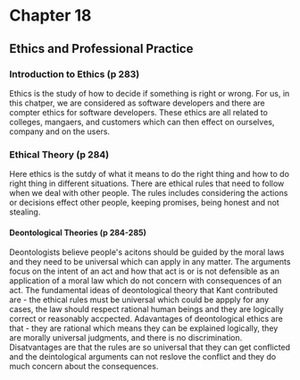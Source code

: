 # Chapter 18
## Ethics and Professional Practice
### Introduction to Ethics (p 283)
 Ethics is the study of how to decide if something is right or wrong. For us, in this chatper, we are considered as software developers and there are compter ethics for software developers. These ethics are all related to colleges, mangaers, and customers which can then effect on ourselves, company and on the users.
### Ethical Theory (p 284)
 Here ethics is the sutdy of what it means to do the right thing and how to do right thing in different situations. There are ethical rules that need to follow when we deal with other people. The rules includes considering the actions or decisions effect other people, keeping promises, being honest and not stealing. 
#### Deontological Theories (p 284-285)
 Deontologists believe people's acitons should be guided by the moral laws and they need to be universal which can apply in any matter. The arguments focus on the intent of an act and how that act is or is not defensible as an application of a moral law which do not concern with consequences of an act.
 The fundamental ideas of deontological theory that Kant contributed are - the ethical rules must be universal which could be appply for any cases, the law should respect rational human beings and they are logically correct or reasonably accpected.
 Adavantages of deontological ethics are that - they are rational which means they can be explained logically, they are morally universal judgments, and there is no discrimination.
 Disatvantages are that the rules are so universal that they can get conflicted and the deintological arguments can not reslove the conflict and they do much concern about the consequences.
